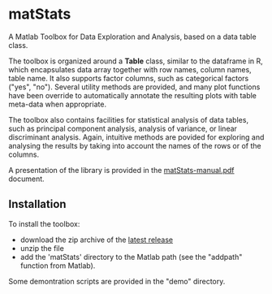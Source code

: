 # matStats
A Matlab Toolbox for Data Exploration and Analysis, based on a data table class.

The toolbox is organized around a **Table** class, similar to the dataframe in R,  which encapsulates data array together with row names, column names, table name. It also supports factor columns, such as categorical factors ("yes", "no"). Several utility methods are provided, and many plot functions have been override to automatically annotate the resulting plots with table meta-data when appropriate.

The toolbox also contains facilities for statistical analysis of data tables, such as principal component analysis, analysis of variance, or linear discriminant analysis. Again, intuitive methods are povided for exploring and analysing the results by taking into account the names of the rows or of the columns.

A presentation of the library is provided in the [matStats-manual.pdf](https://github.com/mattools/matStats/releases/download/v1.0/matStats-manual-1.0.pdf) document.

Installation
---
To install the toolbox:
* download the zip archive of the [latest release](https://github.com/mattools/matStats/releases/latest)
* unzip the file
* add the 'matStats' directory to the Matlab path (see the "addpath" function from Matlab).

Some demontration scripts are provided in the "demo" directory.
